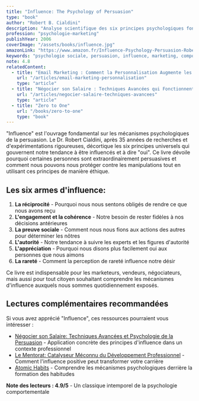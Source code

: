 ```yaml
---
title: "Influence: The Psychology of Persuasion"
type: "book"
author: "Robert B. Cialdini"
description: "Analyse scientifique des six principes psychologiques fondamentaux qui guident notre comportement et influencent nos décisions"
profession: "psychologie-marketing"
publishYear: 2006
coverImage: "/assets/books/influence.jpg"
amazonLink: "https://www.amazon.fr/Influence-Psychology-Persuasion-Robert-Cialdini/dp/006124189X/"
keywords: "psychologie sociale, persuasion, influence, marketing, comportement humain, prise de décision, négociation, communication persuasive"
note: 4.8
relatedContent:
  - title: "Email Marketing : Comment la Personnalisation Augmente les Conversions"
    url: "/articles/email-marketing-personnalisation"
    type: "article"
  - title: "Négocier son Salaire : Techniques Avancées qui Fonctionnent"
    url: "/articles/negocier-salaire-techniques-avancees"
    type: "article"
  - title: "Zero to One"
    url: "/books/zero-to-one"
    type: "book"
---
```


"Influence" est l'ouvrage fondamental sur les mécanismes psychologiques de la persuasion. Le Dr. Robert Cialdini, après 35 années de recherches et d'expérimentations rigoureuses, décortique les six principes universels qui gouvernent notre tendance à être influencés et à dire "oui". Ce livre dévoile pourquoi certaines personnes sont extraordinairement persuasives et comment nous pouvons nous protéger contre les manipulations tout en utilisant ces principes de manière éthique.

## Les six armes d'influence:

1. **La réciprocité** - Pourquoi nous nous sentons obligés de rendre ce que nous avons reçu
2. **L'engagement et la cohérence** - Notre besoin de rester fidèles à nos décisions antérieures
3. **La preuve sociale** - Comment nous nous fions aux actions des autres pour déterminer les nôtres
4. **L'autorité** - Notre tendance à suivre les experts et les figures d'autorité
5. **L'appréciation** - Pourquoi nous disons plus facilement oui aux personnes que nous aimons
6. **La rareté** - Comment la perception de rareté influence notre désir

Ce livre est indispensable pour les marketeurs, vendeurs, négociateurs, mais aussi pour tout citoyen souhaitant comprendre les mécanismes d'influence auxquels nous sommes quotidiennement exposés.

## Lectures complémentaires recommandées

Si vous avez apprécié "Influence", ces ressources pourraient vous intéresser :

- [Négocier son Salaire: Techniques Avancées et Psychologie de la Persuasion](/articles/negocier-salaire-techniques-avancees) - Application concrète des principes d'influence dans un contexte professionnel
- [Le Mentorat: Catalyseur Méconnu du Développement Professionnel](/articles/mentoring-developpement-professionnel) - Comment l'influence positive peut transformer votre carrière
- [Atomic Habits](/books/atomic-habits) - Comprendre les mécanismes psychologiques derrière la formation des habitudes

**Note des lecteurs : 4.9/5** - Un classique intemporel de la psychologie comportementale
